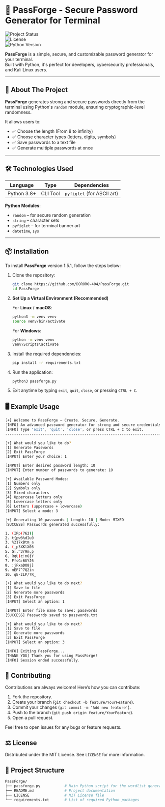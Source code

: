 # 🔐 PassForge - Secure Password Generator for Terminal

![Project Status](https://img.shields.io/badge/status-active-brightgreen)  
![License](https://img.shields.io/badge/license-MIT-blue)  
![Python Version](https://img.shields.io/badge/python-3.8+-blue)

**PassForge** is a simple, secure, and customizable password generator for your terminal.  
Built with Python, it's perfect for developers, cybersecurity professionals, and Kali Linux users.

---

## 🚀 About The Project

**PassForge** generates strong and secure passwords directly from the terminal using Python's `random` module, ensuring cryptographic-level randomness.

It allows users to:

- ✅ Choose the length (From 8 to infinity)
- ✅ Choose character types (letters, digits, symbols)
- ✅ Save passwords to a text file
- ✅ Generate multiple passwords at once

---

## 🛠 Technologies Used

| Language   | Type     | Dependencies     |
|------------|----------|------------------|
| Python 3.8+| CLI Tool | `pyfiglet` (for ASCII art)

**Python Modules**:
- `random` – for secure random generation
- `string` – character sets
- `pyfiglet` – for terminal banner art
- `datetime`, `sys`

---

## 📦 Installation
To install **PassForge** version 1.5.1, follow the steps below:

1. Clone the repository:

    ```bash
    git clone https://github.com/DORORO-404/PassForge.git
    cd PassForge
    ```

2. **Set Up a Virtual Environment (Recommended)**

    For **Linux** / **macOS**:
    ```bash
    python3 -m venv venv
    source venv/bin/activate
    ```

    For **Windows**:
    ```bash
    python -m venv venv
    venv\Scripts\activate
    ```

3. Install the required dependencies:

    ```bash
    pip install -r requirements.txt
    ```

4. Run the application:

    ```bash
    python3 passforge.py
    ```

5. Exit anytime by typing `exit`, `quit`, `close`, or pressing `CTRL + C`.

## 🖥️ Example Usage

```bash
[+] Welcome to PassForge — Create. Secure. Generate.
[INFO] An advanced password generator for strong and secure credentials.
[INFO] Type 'exit', 'quit', 'close', or press CTRL + C to exit.
---------------------------------------------------------------------------

[+] What would you like to do?
[1] Generate Passwords
[2] Exit PassForge
[INPUT] Enter your choice: 1

[INPUT] Enter desired password length: 10
[INPUT] Enter number of passwords to generate: 10

[+] Available Password Modes:
[1] Numbers only
[2] Symbols only
[3] Mixed characters
[4] Uppercase letters only
[5] Lowercase letters only
[6] Letters (uppercase + lowercase)
[INPUT] Select a mode: 3

[+] Generating 10 passwords | Length: 10 | Mode: MIXED
[SUCCESS] Passwords generated successfully:

1. (IPp(762)|
2. t{pw3%dIu0
3. %217xBtm_a
4. (_p3XKlX06
5. G[,^3r9m,p
6. RqU(c!n6jY
7. FfsG:6UYJ6
8. :jFxaDO8j]
9. mEP7^7Q2in
10. qE-zLP/7R_

[+] What would you like to do next?
[1] Save to file
[2] Generate more passwords
[3] Exit PassForge
[INPUT] Select an option: 1

[INPUT] Enter file name to save: passwords
[SUCCESS] Passwords saved to passwords.txt

[+] What would you like to do next?
[1] Save to file
[2] Generate more passwords
[3] Exit PassForge
[INPUT] Select an option: 3

[INFO] Exiting PassForge...
[THANK YOU] Thank you for using PassForge!
[INFO] Session ended successfully.
```

## 🤝 Contributing

Contributions are always welcome! Here’s how you can contribute:

1. Fork the repository.
2. Create your branch (`git checkout -b feature/YourFeature`).
3. Commit your changes (`git commit -m 'Add new feature'`).
4. Push to the branch (`git push origin feature/YourFeature`).
5. Open a pull request.

Feel free to open issues for any bugs or feature requests.

## ⚖️ License

Distributed under the MIT License. See `LICENSE` for more information.

## 📁 Project Structure
```bash
PassForge/
├── passforge.py           # Main Python script for the wordlist generator
├── README.md              # Project documentation
├── LICENSE                # MIT License file
└── requirements.txt       # List of required Python packages
```